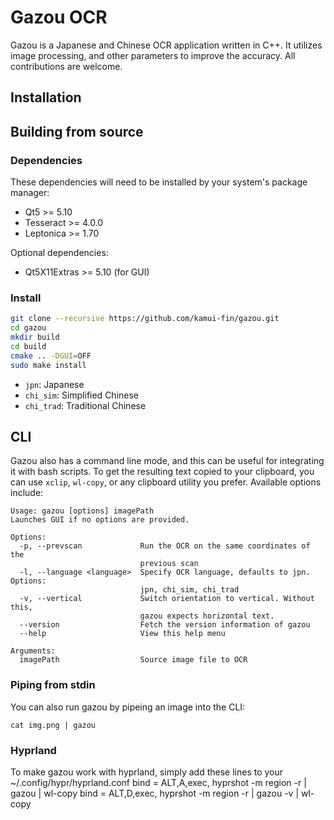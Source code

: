 # Gazou OCR

Gazou is a Japanese and Chinese OCR application written in C++. It utilizes image processing, and other parameters to improve the accuracy. All contributions are welcome.

## Installation

## Building from source

### Dependencies

These dependencies will need to be installed by your system's package manager:

- Qt5 >= 5.10
- Tesseract >= 4.0.0
- Leptonica >= 1.70

Optional dependencies:

- Qt5X11Extras >= 5.10 (for GUI)

### Install

```sh
git clone --recursive https://github.com/kamui-fin/gazou.git
cd gazou
mkdir build
cd build
cmake .. -DGUI=OFF
sudo make install
```

- `jpn`: Japanese
- `chi_sim`: Simplified Chinese
- `chi_trad`: Traditional Chinese

## CLI

Gazou also has a command line mode, and this can be useful for integrating it with bash scripts.
To get the resulting text copied to your clipboard, you can use `xclip`, `wl-copy`, or any clipboard utility you prefer.
Available options include:

```
Usage: gazou [options] imagePath
Launches GUI if no options are provided.

Options:
  -p, --prevscan             Run the OCR on the same coordinates of the
                             previous scan
  -l, --language <language>  Specify OCR language, defaults to jpn. Options:
                             jpn, chi_sim, chi_trad
  -v, --vertical             Switch orientation to vertical. Without this,
                             gazou expects horizontal text.
  --version                  Fetch the version information of gazou
  --help                     View this help menu

Arguments:
  imagePath                  Source image file to OCR
```

### Piping from stdin

You can also run gazou by pipeing an image into the CLI:

```
cat img.png | gazou
```

### Hyprland

To make gazou work with hyprland, simply add these lines to your ~/.config/hypr/hyprland.conf
bind = ALT,A,exec, hyprshot -m region -r | gazou | wl-copy 
bind = ALT,D,exec, hyprshot -m region -r | gazou -v | wl-copy
